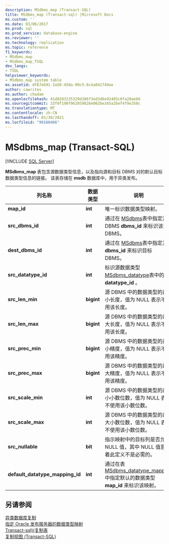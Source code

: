 ```yaml
---
description: MSdbms_map (Transact-SQL)
title: MSdbms_map (Transact-sql) |Microsoft Docs
ms.custom: ''
ms.date: 03/06/2017
ms.prod: sql
ms.prod_service: database-engine
ms.reviewer: ''
ms.technology: replication
ms.topic: reference
f1_keywords:
- MSdbms_map
- MSdbms_map_TSQL
dev_langs:
- TSQL
helpviewer_keywords:
- MSdbms_map system table
ms.assetid: df67e691-3a50-450a-99c5-8c4a041749ae
author: cawrites
ms.author: chadam
ms.openlocfilehash: 41d0283235329d286f3ed3d6e92403c0fa20ae66
ms.sourcegitcommit: 33f0f190f962059826e002be165a2bef4f9e350c
ms.translationtype: MT
ms.contentlocale: zh-CN
ms.lasthandoff: 01/30/2021
ms.locfileid: "99160466"
---
```

# <a name="msdbms_map-transact-sql"></a>MSdbms_map (Transact-SQL)
[!INCLUDE [SQL Server](../../includes/applies-to-version/sqlserver.md)]

  **MSdbms_map** 表包含源数据类型信息，以及指向源和目标 DBMS 对的默认目标数据类型信息的链接。 该表存储在 **msdb** 数据库中，用于异类发布。  
  
|列名称|数据类型|说明|  
|-----------------|---------------|-----------------|  
|**map_id**|**int**|唯一标识数据类型映射。|  
|**src_dbms_id**|**int**|通过在 [MSdbms](../../relational-databases/system-tables/msdbms-transact-sql.md)表中指定源 DBMS **dbms_id** 来标识该源 DBMS。|  
|**dest_dbms_id**|**int**|通过在 [MSdbms](../../relational-databases/system-tables/msdbms-transact-sql.md)表中指定其 **dbms_id** 来标识目标 DBMS。|  
|**src_datatype_id**|**int**|标识源数据类型 [MSdbms_datatype](../../relational-databases/system-tables/msdbms-datatype-transact-sql.md)表中的 **datatype_id** 。|  
|**src_len_min**|**bigint**|源 DBMS 中的数据类型的最小长度，值为 NULL 表示不使用该长度。|  
|**src_len_max**|**bigint**|源 DBMS 中的数据类型的最大长度，值为 NULL 表示不使用该长度。|  
|**src_prec_min**|**bigint**|源 DBMS 中的数据类型的最小精度，值为 NULL 表示不使用该精度。|  
|**src_prec_max**|**bigint**|源 DBMS 中的数据类型的最大精度，值为 NULL 表示不使用该精度。|  
|**src_scale_min**|**int**|源 DBMS 中的数据类型的最小小数位数，值为 NULL 表示不使用该小数位数。|  
|**src_scale_max**|**int**|源 DBMS 中的数据类型的最大小数位数，值为 NULL 表示不使用该小数位数。|  
|**src_nullable**|**bit**|指示映射中的目标列是否允许 NULL 值，其中 NULL 值意味着此定义不是必需的。|  
|**default_datatype_mapping_id**|**int**|通过在表 [MSdbms_datatype_mapping](../../relational-databases/system-tables/msdbms-datatype-mapping-transact-sql.md)中指定默认的数据类型 **map_id** 来标识该映射。|  
  
## <a name="see-also"></a>另请参阅  
 [异类数据库复制](../../relational-databases/replication/non-sql/heterogeneous-database-replication.md)   
 [指定 Oracle 发布服务器的数据类型映射](../../relational-databases/replication/publish/specify-data-type-mappings-for-an-oracle-publisher.md)   
 [Transact-sql&#41;&#40;复制表 ](../../relational-databases/system-tables/replication-tables-transact-sql.md)   
 [复制视图 (Transact-SQL)](../../relational-databases/system-views/replication-views-transact-sql.md)  
  
  
